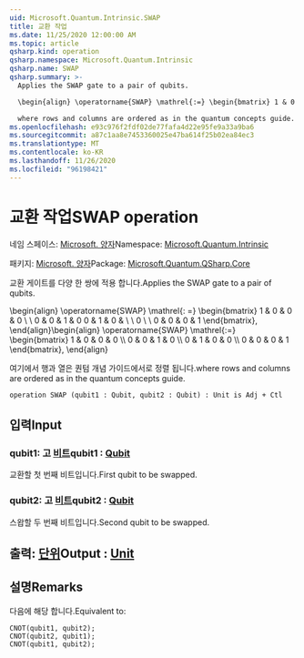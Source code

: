 ```yaml
---
uid: Microsoft.Quantum.Intrinsic.SWAP
title: 교환 작업
ms.date: 11/25/2020 12:00:00 AM
ms.topic: article
qsharp.kind: operation
qsharp.namespace: Microsoft.Quantum.Intrinsic
qsharp.name: SWAP
qsharp.summary: >-
  Applies the SWAP gate to a pair of qubits.

  \begin{align} \operatorname{SWAP} \mathrel{:=} \begin{bmatrix} 1 & 0 & 0 & 0 \\\\ 0 & 0 & 1 & 0 \\\\ 0 & 1 & 0 & 0 \\\\ 0 & 0 & 0 & 1 \end{bmatrix}, \end{align}

  where rows and columns are ordered as in the quantum concepts guide.
ms.openlocfilehash: e93c976f2fdf02de77fafa4d22e95fe9a33a9ba6
ms.sourcegitcommit: a87c1aa8e7453360025e47ba614f25b02ea84ec3
ms.translationtype: MT
ms.contentlocale: ko-KR
ms.lasthandoff: 11/26/2020
ms.locfileid: "96198421"
---
```

# <a name="swap-operation"></a><span data-ttu-id="87ba6-102">교환 작업</span><span class="sxs-lookup"><span data-stu-id="87ba6-102">SWAP operation</span></span>

<span data-ttu-id="87ba6-103">네임 스페이스: [Microsoft. 양자](xref:Microsoft.Quantum.Intrinsic)</span><span class="sxs-lookup"><span data-stu-id="87ba6-103">Namespace: [Microsoft.Quantum.Intrinsic](xref:Microsoft.Quantum.Intrinsic)</span></span>

<span data-ttu-id="87ba6-104">패키지: [Microsoft. 양자](https://nuget.org/packages/Microsoft.Quantum.QSharp.Core)</span><span class="sxs-lookup"><span data-stu-id="87ba6-104">Package: [Microsoft.Quantum.QSharp.Core](https://nuget.org/packages/Microsoft.Quantum.QSharp.Core)</span></span>


<span data-ttu-id="87ba6-105">교환 게이트를 다양 한 쌍에 적용 합니다.</span><span class="sxs-lookup"><span data-stu-id="87ba6-105">Applies the SWAP gate to a pair of qubits.</span></span>

<span data-ttu-id="87ba6-106">\begin{align} \operatorname{SWAP} \mathrel{: =} \begin{bmatrix} 1 & 0 & 0 & 0 \\ \\ 0 & 0 & 1 & 0 0 & 1 & 0 & \\ \\ 0 \\ \\ 0 & 0 & 0 & 1 \end{bmatrix}, \end{align}</span><span class="sxs-lookup"><span data-stu-id="87ba6-106">\begin{align} \operatorname{SWAP} \mathrel{:=} \begin{bmatrix} 1 & 0 & 0 & 0 \\\\ 0 & 0 & 1 & 0 \\\\ 0 & 1 & 0 & 0 \\\\ 0 & 0 & 0 & 1 \end{bmatrix}, \end{align}</span></span>

<span data-ttu-id="87ba6-107">여기에서 행과 열은 퀀텀 개념 가이드에서로 정렬 됩니다.</span><span class="sxs-lookup"><span data-stu-id="87ba6-107">where rows and columns are ordered as in the quantum concepts guide.</span></span>

```qsharp
operation SWAP (qubit1 : Qubit, qubit2 : Qubit) : Unit is Adj + Ctl
```


## <a name="input"></a><span data-ttu-id="87ba6-108">입력</span><span class="sxs-lookup"><span data-stu-id="87ba6-108">Input</span></span>

### <a name="qubit1--qubit"></a><span data-ttu-id="87ba6-109">qubit1: 고 [비트](xref:microsoft.quantum.lang-ref.qubit)</span><span class="sxs-lookup"><span data-stu-id="87ba6-109">qubit1 : [Qubit](xref:microsoft.quantum.lang-ref.qubit)</span></span>

<span data-ttu-id="87ba6-110">교환할 첫 번째 비트입니다.</span><span class="sxs-lookup"><span data-stu-id="87ba6-110">First qubit to be swapped.</span></span>


### <a name="qubit2--qubit"></a><span data-ttu-id="87ba6-111">qubit2: 고 [비트](xref:microsoft.quantum.lang-ref.qubit)</span><span class="sxs-lookup"><span data-stu-id="87ba6-111">qubit2 : [Qubit](xref:microsoft.quantum.lang-ref.qubit)</span></span>

<span data-ttu-id="87ba6-112">스왑할 두 번째 비트입니다.</span><span class="sxs-lookup"><span data-stu-id="87ba6-112">Second qubit to be swapped.</span></span>



## <a name="output--unit"></a><span data-ttu-id="87ba6-113">출력: [단위](xref:microsoft.quantum.lang-ref.unit)</span><span class="sxs-lookup"><span data-stu-id="87ba6-113">Output : [Unit](xref:microsoft.quantum.lang-ref.unit)</span></span>



## <a name="remarks"></a><span data-ttu-id="87ba6-114">설명</span><span class="sxs-lookup"><span data-stu-id="87ba6-114">Remarks</span></span>

<span data-ttu-id="87ba6-115">다음에 해당 합니다.</span><span class="sxs-lookup"><span data-stu-id="87ba6-115">Equivalent to:</span></span>

```qsharp
CNOT(qubit1, qubit2);
CNOT(qubit2, qubit1);
CNOT(qubit1, qubit2);
```
